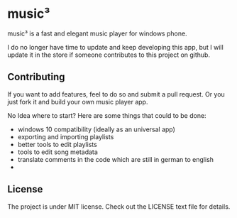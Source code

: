 # music³

music³ is a fast and elegant music player for windows phone.

I do no longer have time to update and keep developing this app, but I will update it in the store if someone contributes to this project on github.

## Contributing

If you want to add features, feel to do so and submit a pull request. Or you just fork it and build your own music player app.

No Idea where to start? Here are some things that could to be done:

- windows 10 compatibility (ideally as an universal app)
- exporting and importing playlists
- better tools to edit playlists
- tools to edit song metadata
- translate comments in the code which are still in german to english
- 
## License

The project is under MIT license. Check out the LICENSE text file for details.
